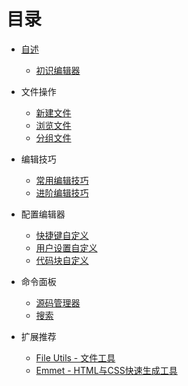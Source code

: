 # 目录

* [自述](README.md)
    * [初识编辑器](base.md)

* 文件操作
    * [新建文件](new-file.md)
    * [浏览文件](open-file.md)
    * [分组文件](group-file.md)

* 编辑技巧
    * [常用编辑技巧](editor-file.md)
    * [进阶编辑技巧](advanced-editor-file.md)

* 配置编辑器
    * [快捷键自定义](keymap.md)
    * [用户设置自定义](setting.md)
    * [代码块自定义](snippets.md)

* 命令面板
    * [源码管理器](source-control.md)
    * [搜索](search.md)

* 扩展推荐
    * [File Utils - 文件工具](extension-file-utils.md)
    * [Emmet - HTML与CSS快速生成工具](extension-emmet.md)